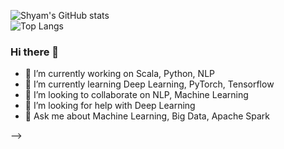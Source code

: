 ![Shyam's GitHub stats](https://github-readme-stats.vercel.app/api?username=vns1311&count_private=true&show_icons=true&theme=dark&include_all_commits=true)
<br/>
![Top Langs](https://github-readme-stats.vercel.app/api/top-langs/?username=vns1311&langs_count=1&theme=dark&layout=compact)

### Hi there 👋
- 🔭 I’m currently working on Scala, Python, NLP
- 🌱 I’m currently learning Deep Learning, PyTorch, Tensorflow
- 👯 I’m looking to collaborate on NLP, Machine Learning
- 🤔 I’m looking for help with Deep Learning
- 💬 Ask me about Machine Learning, Big Data, Apache Spark
<!-- - 📫 How to reach me: 
- 😄 Pronouns: ...
- ⚡ Fun fact: ... -->
-->
